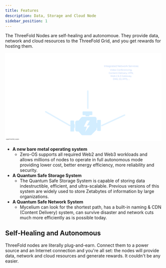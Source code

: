 ```yaml
---
title: Features
description: Data, Storage and Cloud Node
sidebar_position: 1
---
```


The ThreeFold Nodes are self-healing and autonomoue. They provide data, network and cloud resources to the ThreeFold Grid, and you get rewards for hosting them.

![](../img/threefold_parts.png)

- **A new bare metal operating system**
  - Zero-OS supports all required Web2 and Web3 workloads and allows millions of nodes to operate in full autonomous mode providing lower cost, better energy efficiency, more reliability and security.
- **A Quantum Safe Storage System**
  - The Quantum Safe Storage System is capable of storing data indestructible, efficient, and ultra-scalable. Previous versions of this system are widely used to store Zetabytes of information by large organizations.
- **A Quantum Safe Network System**
  - Mycelium can look for the shortest path, has a built-in naming & CDN (Content Delivery) system, can survive disaster and network cuts much more efficiently as is possible today.

## Self-Healing and Autonomous

ThreeFold nodes are literally plug-and-earn. Connect them to a power source and an Internet connection and you're all set: the nodes will provide data, network and cloud resources and generate rewards. It couldn't be any easier.